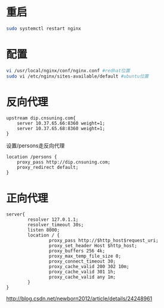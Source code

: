 # 重启

```bash
sudo systemctl restart nginx
```

# 配置

```bash
vi /usr/local/nginx/conf/nginx.conf #redhat位置
sudo vi /etc/nginx/sites-available/default #ubuntu位置
```

# 反向代理

```
upstream dip.cnsuning.com{
    server 10.37.65.66:8360 weight=1;
    server 10.37.65.68:8360 weight=1;
}
```

设置/persons走反向代理

```
location /persons {
    proxy_pass http://dip.cnsuning.com;
    proxy_redirect default;
}
```

# 正向代理

```
server{  
        resolver 127.0.1.1;  
        resolver_timeout 30s;   
        listen 8000;  
        location / {  
                proxy_pass http://$http_host$request_uri;  
                proxy_set_header Host $http_host;  
                proxy_buffers 256 4k;  
                proxy_max_temp_file_size 0;  
                proxy_connect_timeout 30;  
                proxy_cache_valid 200 302 10m;  
                proxy_cache_valid 301 1h;  
                proxy_cache_valid any 1m;  
        }  
}  
```

http://blog.csdn.net/newborn2012/article/details/24248961
